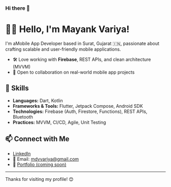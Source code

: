 ### Hi there 👋

# 👨‍💻 Hello, I'm Mayank Variya!

I'm aMobile App Developer  based in Surat, Gujarat 🇮🇳, passionate about crafting scalable and user-friendly mobile applications.

- 🛠️ Love working with **Firebase**, REST APIs, and clean architecture (MVVM)
- 🤝 Open to collaboration on real-world mobile app projects

## 🧠 Skills

- **Languages:** Dart, Kotlin  
- **Frameworks & Tools:** Flutter, Jetpack Compose, Android SDK  
- **Technologies:** Firebase (Auth, Firestore, Functions), REST APIs, Bluetooth  
- **Practices:** MVVM, CI/CD, Agile, Unit Testing  

## 📫 Connect with Me

- [LinkedIn](https://linkedin.com/in/mayank-variya-134885228)
- 📧 Email: mdvvariya@gmail.com  
- 🔗 [Portfolio (coming soon)]()

---

Thanks for visiting my profile! 😊
